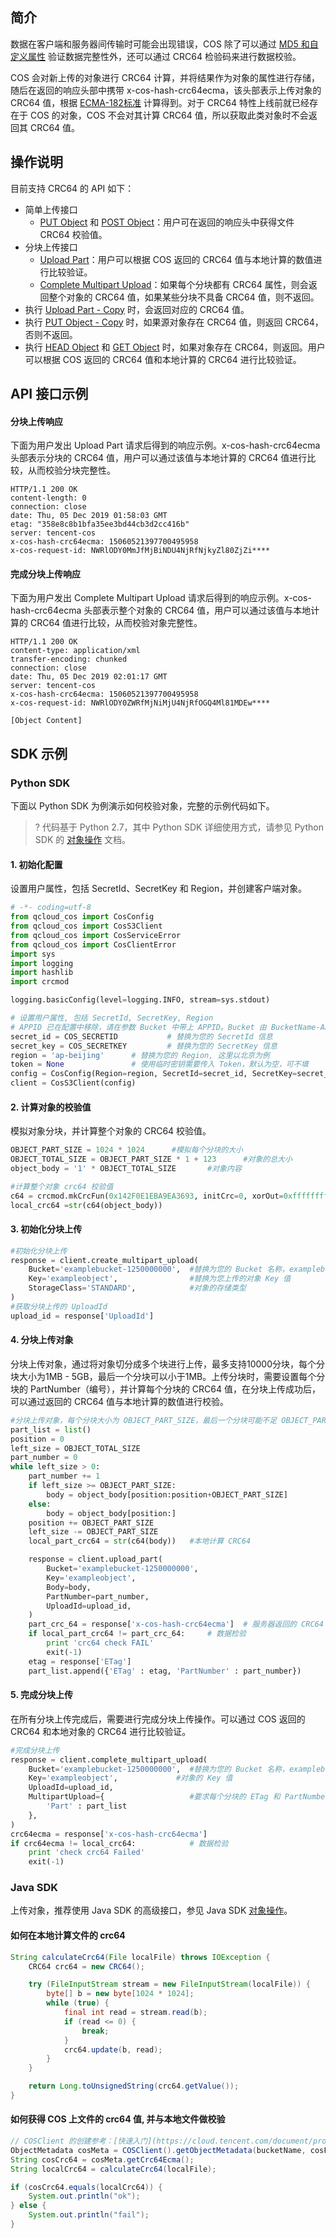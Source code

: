 ## 简介

数据在客户端和服务器间传输时可能会出现错误，COS 除了可以通过 [MD5 和自定义属性](https://cloud.tencent.com/document/product/436/36427) 验证数据完整性外，还可以通过 CRC64 检验码来进行数据校验。

COS 会对新上传的对象进行 CRC64 计算，并将结果作为对象的属性进行存储，随后在返回的响应头部中携带 x-cos-hash-crc64ecma，该头部表示上传对象的 CRC64 值，根据 [ECMA-182标准]( https://www.ecma-international.org/publications/standards/Ecma-182.htm) 计算得到。对于 CRC64 特性上线前就已经存在于 COS 的对象，COS 不会对其计算 CRC64 值，所以获取此类对象时不会返回其 CRC64 值。

## 操作说明

目前支持 CRC64 的 API 如下：

- 简单上传接口
	- [PUT Object](https://cloud.tencent.com/document/product/436/7749) 和 [POST Object](https://cloud.tencent.com/document/product/436/14690)：用户可在返回的响应头中获得文件 CRC64 校验值。
- 分块上传接口
	- [Upload Part](https://cloud.tencent.com/document/product/436/7750)：用户可以根据 COS 返回的 CRC64 值与本地计算的数值进行比较验证。
	- [Complete Multipart Upload](https://cloud.tencent.com/document/product/436/7742)：如果每个分块都有 CRC64 属性，则会返回整个对象的 CRC64 值，如果某些分块不具备 CRC64 值，则不返回。
- 执行 [Upload Part - Copy](https://cloud.tencent.com/document/product/436/8287) 时，会返回对应的 CRC64 值。
- 执行 [PUT Object - Copy](https://cloud.tencent.com/document/product/436/10881) 时，如果源对象存在 CRC64 值，则返回 CRC64，否则不返回。
- 执行 [HEAD Object](https://cloud.tencent.com/document/product/436/7745) 和 [GET Object](https://cloud.tencent.com/document/product/436/7753) 时，如果对象存在 CRC64，则返回。用户可以根据 COS 返回的 CRC64 值和本地计算的 CRC64 进行比较验证。

## API 接口示例

#### 分块上传响应

下面为用户发出 Upload Part 请求后得到的响应示例。x-cos-hash-crc64ecma 头部表示分块的 CRC64 值，用户可以通过该值与本地计算的 CRC64 值进行比较，从而校验分块完整性。

```shell
HTTP/1.1 200 OK
content-length: 0
connection: close
date: Thu, 05 Dec 2019 01:58:03 GMT
etag: "358e8c8b1bfa35ee3bd44cb3d2cc416b"
server: tencent-cos
x-cos-hash-crc64ecma: 15060521397700495958
x-cos-request-id: NWRlODY0MmJfMjBiNDU4NjRfNjkyZl80ZjZi****
```

#### 完成分块上传响应

下面为用户发出 Complete Multipart Upload 请求后得到的响应示例。x-cos-hash-crc64ecma 头部表示整个对象的 CRC64 值，用户可以通过该值与本地计算的 CRC64 值进行比较，从而校验对象完整性。

```shell
HTTP/1.1 200 OK
content-type: application/xml
transfer-encoding: chunked
connection: close
date: Thu, 05 Dec 2019 02:01:17 GMT
server: tencent-cos
x-cos-hash-crc64ecma: 15060521397700495958
x-cos-request-id: NWRlODY0ZWRfMjNiMjU4NjRfOGQ4Ml81MDEw****

[Object Content]
```

## SDK 示例

### Python SDK

下面以 Python SDK 为例演示如何校验对象，完整的示例代码如下。

>? 代码基于 Python 2.7，其中 Python SDK 详细使用方式，请参见 Python SDK 的 [对象操作](https://cloud.tencent.com/document/product/436/35151) 文档。
>

#### 1. 初始化配置

设置用户属性，包括 SecretId、SecretKey 和 Region，并创建客户端对象。

```python
# -*- coding=utf-8
from qcloud_cos import CosConfig
from qcloud_cos import CosS3Client
from qcloud_cos import CosServiceError
from qcloud_cos import CosClientError
import sys
import logging
import hashlib
import crcmod

logging.basicConfig(level=logging.INFO, stream=sys.stdout)

# 设置用户属性, 包括 SecretId, SecretKey, Region
# APPID 已在配置中移除，请在参数 Bucket 中带上 APPID。Bucket 由 BucketName-APPID 组成
secret_id = COS_SECRETID           # 替换为您的 SecretId 信息
secret_key = COS_SECRETKEY         # 替换为您的 SecretKey 信息
region = 'ap-beijing'      # 替换为您的 Region, 这里以北京为例
token = None               # 使用临时密钥需要传入 Token，默认为空，可不填
config = CosConfig(Region=region, SecretId=secret_id, SecretKey=secret_key, Token=token)  # 获取配置对象
client = CosS3Client(config)
```

#### 2. 计算对象的校验值

模拟对象分块，并计算整个对象的 CRC64 校验值。

```python
OBJECT_PART_SIZE = 1024 * 1024      #模拟每个分块的大小
OBJECT_TOTAL_SIZE = OBJECT_PART_SIZE * 1 + 123      #对象的总大小
object_body = '1' * OBJECT_TOTAL_SIZE       #对象内容

#计算整个对象 crc64 校验值
c64 = crcmod.mkCrcFun(0x142F0E1EBA9EA3693, initCrc=0, xorOut=0xffffffffffffffff, rev=True)
local_crc64 =str(c64(object_body))
```

#### 3. 初始化分块上传

```python
#初始化分块上传
response = client.create_multipart_upload(
    Bucket='examplebucket-1250000000',  #替换为您的 Bucket 名称，examplebucket 是一个举例的存储桶，1250000000 为举例的 APPID
    Key='exampleobject',                #替换为您上传的对象 Key 值
    StorageClass='STANDARD',            #对象的存储类型
)
#获取分块上传的 UploadId
upload_id = response['UploadId']
```

#### 4. 分块上传对象

分块上传对象，通过将对象切分成多个块进行上传，最多支持10000分块，每个分块大小为1MB - 5GB，最后一个分块可以小于1MB。上传分块时，需要设置每个分块的 PartNumber（编号），并计算每个分块的 CRC64 值，在分块上传成功后，可以通过返回的 CRC64 值与本地计算的数值进行校验。

```python
#分块上传对象，每个分块大小为 OBJECT_PART_SIZE，最后一个分块可能不足 OBJECT_PART_SIZE
part_list = list()
position = 0 
left_size = OBJECT_TOTAL_SIZE
part_number = 0 
while left_size > 0:
    part_number += 1
    if left_size >= OBJECT_PART_SIZE:
        body = object_body[position:position+OBJECT_PART_SIZE]
    else:
        body = object_body[position:]
    position += OBJECT_PART_SIZE
    left_size -= OBJECT_PART_SIZE
    local_part_crc64 = str(c64(body))	#本地计算 CRC64

    response = client.upload_part(
        Bucket='examplebucket-1250000000',
        Key='exampleobject',
        Body=body,
        PartNumber=part_number,
        UploadId=upload_id,
    )   
    part_crc_64 = response['x-cos-hash-crc64ecma']	# 服务器返回的 CRC64
    if local_part_crc64 != part_crc_64:		# 数据检验
    	print 'crc64 check FAIL'
    	exit(-1)
    etag = response['ETag']
    part_list.append({'ETag' : etag, 'PartNumber' : part_number})
```

#### 5. 完成分块上传

在所有分块上传完成后，需要进行完成分块上传操作。可以通过 COS 返回的 CRC64 和本地对象的 CRC64 进行比较验证。

```python
#完成分块上传
response = client.complete_multipart_upload(
    Bucket='examplebucket-1250000000',  #替换为您的 Bucket 名称，examplebucket 是一个举例的存储桶，1250000000 为举例的 APPID
    Key='exampleobject',             #对象的 Key 值
    UploadId=upload_id,
    MultipartUpload={       			#要求每个分块的 ETag 和 PartNumber 一一对应
        'Part' : part_list    
    },
)
crc64ecma = response['x-cos-hash-crc64ecma']
if crc64ecma != local_crc64:			# 数据检验
    print 'check crc64 Failed'
    exit(-1)
```

### Java SDK

上传对象，推荐使用 Java SDK 的高级接口，参见 Java SDK [对象操作](https://cloud.tencent.com/document/product/436/35215#.E4.B8.8A.E4.BC.A0.E5.AF.B9.E8.B1.A1.EF.BC.88.E8.8E.B7.E5.8F.96.E8.BF.9B.E5.BA.A6.EF.BC.89)。

#### 如何在本地计算文件的 crc64

```java
String calculateCrc64(File localFile) throws IOException {
    CRC64 crc64 = new CRC64();

    try (FileInputStream stream = new FileInputStream(localFile)) {
        byte[] b = new byte[1024 * 1024];
        while (true) {
            final int read = stream.read(b);
            if (read <= 0) {
                break;
            }
            crc64.update(b, read);
        }
    }

    return Long.toUnsignedString(crc64.getValue());
}
```

#### 如何获得 COS 上文件的 crc64 值, 并与本地文件做校验

```java
// COSClient 的创建参考：[快速入门](https://cloud.tencent.com/document/product/436/10199);
ObjectMetadata cosMeta = COSClient().getObjectMetadata(bucketName, cosFilePath); 
String cosCrc64 = cosMeta.getCrc64Ecma();
String localCrc64 = calculateCrc64(localFile);

if (cosCrc64.equals(localCrc64)) {
    System.out.println("ok");
} else {
    System.out.println("fail");
}
```
